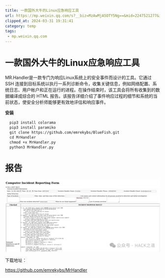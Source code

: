 ```yaml
---
title: 一款国外大牛的Linux应急响应工具
url: https://mp.weixin.qq.com/s?__biz=MzAwMjA5OTY5Ng==&mid=2247521277&idx=1&sn=1ba60746ef7251039f259f7f5c368789&chksm=9acd4362adbaca74d6071583ec3fa654ac2d889016311cc77101ea32b5f5015bca824799d9b9&mpshare=1&scene=1&srcid=0228HGnCjA3CBwAAm6EWS2TL&sharer_shareinfo=009497813a776fa217d9e6e74140ef59&sharer_shareinfo_first=009497813a776fa217d9e6e74140ef59#rd
clipped_at: 2024-03-31 19:31:41
category: temp
tags: 
 - mp.weixin.qq.com
---
```



# 一款国外大牛的Linux应急响应工具

MR.Handler是一款专门为响应Linux系统上的安全事件而设计的工具。它通过 SSH 连接到目标系统以执行一系列诊断命令，收集关键信息，例如网络配置、系统日志、用户帐户和正在运行的进程。在操作结束时，该工具会将所有收集到的数据编译成综合的 HTML 报告。该报告详细介绍了事件响应过程的细节和系统的当前状态，使安全分析师能够更有效地评估和响应事件。

**安装**  

```plain
  pip3 install colorama
  pip3 install paramiko
  git clone https://github.com/emrekybs/BlueFish.git
  cd MrHandler
  chmod +x MrHandler.py
  python3 MrHandler.py
```

# 报告

![图片](assets/1711884701-aaccc22f7353224ad768f05902a31672.webp)

  

下载地址：  

https://github.com/emrekybs/MrHandler